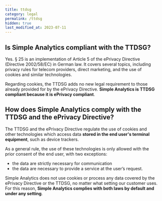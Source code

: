 ```yaml
---
title: ttdsg
category: legal
permalink: /ttdsg
hidden: true
last_modified_at: 2023-07-11
---
```


## Is Simple Analytics compliant with the TTDSG?

Yes. § 25 is an implementation of Article 5 of the ePrivacy Directive (Directive 2002/58/EC) in German law. It covers several topics, including privacy rules for telecom providers, direct marketing, and the use of cookies and similar technologies.

Regarding cookies, the TTDSG adds no new legal requirement to those already provided for by the ePrivacy Directive. **Simple Analytics is TTDSG compliant because it is ePrivacy compliant**.

## How does Simple Analytics comply with the TTDSG and the ePrivacy Directive?

The TTDSG and the ePrivacy Directive regulate the use of cookies and other technologies which access data **stored in the end user's terminal equipment**, such as device trackers.

As a general rule, the use of these technologies is only allowed with the prior consent of the end user, with two exceptions:

-   the data are strictly necessary for communication
-   the data are necessary to provide a service at the user’s request.

Simple Analytics does not use cookies or process any data covered by the ePrivacy Directive or the TTDSG, no matter what setting our customer uses. For this reason, **Simple Analytics complies with both laws by default and under any setting**.

